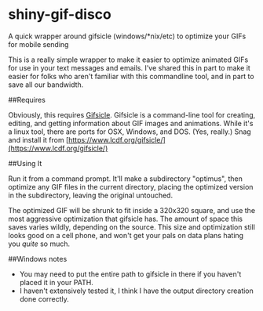 # shiny-gif-disco
A quick wrapper around gifsicle (windows/*nix/etc) to optimize your GIFs for mobile sending

This is a really simple wrapper to make it easier to optimize animated GIFs for use in your text messages and emails. I've shared this in part to make it easier for folks who aren't familiar with this commandline tool, and in part to save all our bandwidth.  


##Requires

Obviously, this requires [Gifsicle](https://www.lcdf.org/gifsicle/). Gifsicle is a command-line tool for creating, editing, and getting information about GIF images and animations. While it's a linux tool, there are ports for OSX, Windows, and DOS. (Yes, really.) Snag and install it from [https://www.lcdf.org/gifsicle/](https://www.lcdf.org/gifsicle/)

##Using It

Run it from a command prompt. It'll make a subdirectory "optimus", then optimize any GIF files in the current directory, placing the optimized version in the subdirectory, leaving the original untouched.

The optimized GIF will be shrunk to fit inside a 320x320 square, and use the most aggressive optimization that gifsicle has. The amount of space this saves varies wildly, depending on the source. This size and optimization still looks good on a cell phone, and won't get your pals on data plans hating you *quite* so much.

##Windows notes

* You may need to put the entire path to gifsicle in there if you haven't placed it in your PATH.
* I haven't extensively tested it, I think I have the output directory creation done correctly.